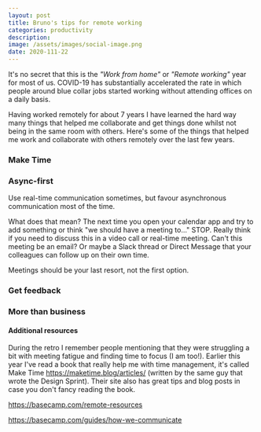 ```yaml
---
layout: post
title: Bruno's tips for remote working
categories: productivity
description: 
image: /assets/images/social-image.png
date: 2020-111-22
---
```


It's no secret that this is the _"Work from home"_ or _"Remote working"_ year for most of us. COVID-19 has substantially accelerated the rate in which people around blue collar jobs started working without attending offices on a daily basis.

Having worked remotely for about 7 years I have learned the hard way many things that helped me collaborate and get things done whilst not being in the same room with others. Here's some of the things that helped me work and collaborate with others remotely over the last few years.

### Make Time

### Async-first

Use real-time communication sometimes, but favour asynchronous communication most of the time.

What does that mean? The next time you open your calendar app and try to add something or think "we should have a meeting to..." STOP. Really think if you need to discuss this in a video call or real-time meeting. Can't this meeting be an email? Or maybe a Slack thread or Direct Message that your colleagues can follow up on their own time. 

Meetings should be your last resort, not the first option.

### 

###

### Get feedback

### More than business

#### Additional resources




During the retro I remember people mentioning that they were struggling a bit with meeting fatigue and finding time to focus (I am too!). Earlier this year I've read a book that really help me with time management, it's called Make Time https://maketime.blog/articles/ (written by the same guy that wrote the Design Sprint). Their site also has great tips and blog posts in case you don't fancy reading the book.


https://basecamp.com/remote-resources

https://basecamp.com/guides/how-we-communicate